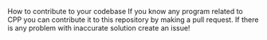How to contribute to your codebase
If you know any program related to CPP you can contribute it to this repository by making a pull request.
If there is any problem with inaccurate solution create an issue!
